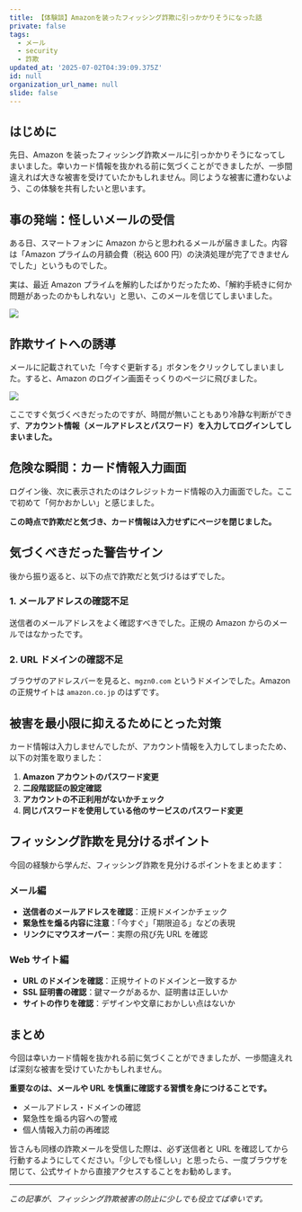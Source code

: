 ```yaml
---
title: 【体験談】Amazonを装ったフィッシング詐欺に引っかかりそうになった話
private: false
tags:
  - メール
  - security
  - 詐欺
updated_at: '2025-07-02T04:39:09.375Z'
id: null
organization_url_name: null
slide: false
---
```


## はじめに

先日、Amazon を装ったフィッシング詐欺メールに引っかかりそうになってしまいました。幸いカード情報を抜かれる前に気づくことができましたが、一歩間違えれば大きな被害を受けていたかもしれません。同じような被害に遭わないよう、この体験を共有したいと思います。

## 事の発端：怪しいメールの受信

ある日、スマートフォンに Amazon からと思われるメールが届きました。内容は「Amazon プライムの月額会費（税込 600 円）の決済処理が完了できませんでした」というものでした。

実は、最近 Amazon プライムを解約したばかりだったため、「解約手続きに何か問題があったのかもしれない」と思い、このメールを信じてしまいました。

![](https://raw.githubusercontent.com/yuto0623/zenn_qiita/main/images/amazon-phishing-scam/img.jpg)

## 詐欺サイトへの誘導

メールに記載されていた「今すぐ更新する」ボタンをクリックしてしまいました。すると、Amazon のログイン画面そっくりのページに飛びました。

![](https://raw.githubusercontent.com/yuto0623/zenn_qiita/main/images/amazon-phishing-scam/img2.jpg)

ここですぐ気づくべきだったのですが、時間が無いこともあり冷静な判断ができず、**アカウント情報（メールアドレスとパスワード）を入力してログインしてしまいました。**

## 危険な瞬間：カード情報入力画面

ログイン後、次に表示されたのはクレジットカード情報の入力画面でした。ここで初めて「何かおかしい」と感じました。

**この時点で詐欺だと気づき、カード情報は入力せずにページを閉じました。**

## 気づくべきだった警告サイン

後から振り返ると、以下の点で詐欺だと気づけるはずでした。

### 1. メールアドレスの確認不足

送信者のメールアドレスをよく確認すべきでした。正規の Amazon からのメールではなかったです。

### 2. URL ドメインの確認不足

ブラウザのアドレスバーを見ると、`mgzn0.com` というドメインでした。Amazon の正規サイトは `amazon.co.jp` のはずです。

## 被害を最小限に抑えるためにとった対策

カード情報は入力しませんでしたが、アカウント情報を入力してしまったため、以下の対策を取りました：

1. **Amazon アカウントのパスワード変更**
2. **二段階認証の設定確認**
3. **アカウントの不正利用がないかチェック**
4. **同じパスワードを使用している他のサービスのパスワード変更**

## フィッシング詐欺を見分けるポイント

今回の経験から学んだ、フィッシング詐欺を見分けるポイントをまとめます：

### メール編

- **送信者のメールアドレスを確認**：正規ドメインかチェック
- **緊急性を煽る内容に注意**：「今すぐ」「期限迫る」などの表現
- **リンクにマウスオーバー**：実際の飛び先 URL を確認

### Web サイト編

- **URL のドメインを確認**：正規サイトのドメインと一致するか
- **SSL 証明書の確認**：鍵マークがあるか、証明書は正しいか
- **サイトの作りを確認**：デザインや文章におかしい点はないか

## まとめ

今回は幸いカード情報を抜かれる前に気づくことができましたが、一歩間違えれば深刻な被害を受けていたかもしれません。

**重要なのは、メールや URL を慎重に確認する習慣を身につけることです。**

- メールアドレス・ドメインの確認
- 緊急性を煽る内容への警戒
- 個人情報入力前の再確認

皆さんも同様の詐欺メールを受信した際は、必ず送信者と URL を確認してから行動するようにしてください。「少しでも怪しい」と思ったら、一度ブラウザを閉じて、公式サイトから直接アクセスすることをお勧めします。

---

_この記事が、フィッシング詐欺被害の防止に少しでも役立てば幸いです。_

